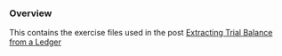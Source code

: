 ### Overview

This contains the exercise files used in the post [Extracting Trial Balance from a Ledger]()
